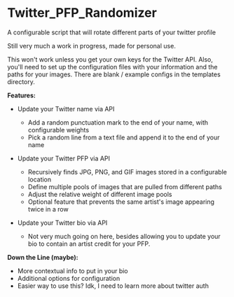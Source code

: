 # Twitter_PFP_Randomizer
A configurable script that will rotate different parts of your twitter profile

Still very much a work in progress, made for personal use. 

This won't work unless you get your own keys for the Twitter API. Also, you'll need to set up the configuration files with your information and the paths for your images. There are blank / example configs in the templates directory. 

**Features:**
- Update your Twitter name via API
    * Add a random punctuation mark to the end of your name, with configurable weights
    * Pick a random line from a text file and append it to the end of your name

- Update your Twitter PFP via API
    * Recursively finds JPG, PNG, and GIF images stored in a configurable location
    * Define multiple pools of images that are pulled from different paths
    * Adjust the relative weight of different image pools 
    * Optional feature that prevents the same artist's image appearing twice in a row

- Update your Twitter bio via API
    * Not very much going on here, besides allowing you to update your bio to contain an artist credit for your PFP.

**Down the Line (maybe):**
- More contextual info to put in your bio
- Additional options for configuration
- Easier way to use this? Idk, I need to learn more about twitter auth 

